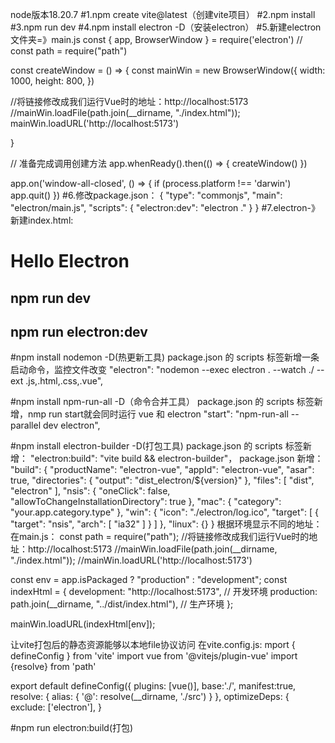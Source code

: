 <!--
 * @Description: 创建项目，打开项目
 * @Author: hexueying
 * @Date: 2025-03-17 16:55:26
 * @LastEditors: hexueying
 * @LastEditTime: 2025-03-18 14:29:38
 * @FilePath: README.md
-->

node版本18.20.7
#1.npm create vite@latest（创建vite项目）
#2.npm install
#3.npm run dev
#4.npm install electron -D（安装electron）
#5.新建electron文件夹=》main.js
const { app, BrowserWindow } = require('electron')
// const path = require("path")
 
const createWindow = () => {
  const mainWin = new BrowserWindow({
    width: 1000,
    height: 800,
  })
  
  //将链接修改成我们运行Vue时的地址：http://localhost:5173
  //mainWin.loadFile(path.join(__dirname, "./index.html"));
  mainWin.loadURL('http://localhost:5173')
 
}
 
// 准备完成调用创建方法
app.whenReady().then(() => {
  createWindow()
})
 
app.on('window-all-closed', () => {
    if (process.platform !== 'darwin') app.quit()
})
#6.修改package.json：
{
  "type": "commonjs",
  "main": "electron/main.js",
  "scripts": {
    "electron:dev": "electron ."
  }
}
#7.electron-》新建index.html:
<!DOCTYPE html>
<html>
  <head>
    <meta charset="UTF-8" />
    <meta
      http-equiv="Content-Security-Policy"
      content="default-src 'self'; script-src 'self'"
    />
    <meta
      http-equiv="X-Content-Security-Policy"
      content="default-src 'self'; script-src 'self'"
    />
    <title>Electron</title>
  </head>
  <body>
    <h1>Hello Electron </h1>
  </body>
</html>

## npm run dev
## npm run electron:dev

#npm install nodemon -D(热更新工具)
package.json 的 scripts 标签新增一条启动命令，监控文件改变
"electron": "nodemon --exec electron . --watch ./ --ext .js,.html,.css,.vue",

#npm install npm-run-all -D（命令合并工具）
package.json 的 scripts 标签新增，nmp run start就会同时运行 vue 和 electron
"start": "npm-run-all --parallel dev electron",

#npm install electron-builder -D(打包工具)
package.json 的 scripts 标签新增：
"electron:build": "vite build && electron-builder"，
package.json 新增：
"build": {
    "productName": "electron-vue",
    "appId": "electron-vue",
    "asar": true,
    "directories": {
        "output": "dist_electron/${version}"
    },
    "files": [
        "dist",
        "electron"
    ],
    "nsis": {
        "oneClick": false,
        "allowToChangeInstallationDirectory": true
    },
    "mac": {
        "category": "your.app.category.type"
    },
    "win": {
        "icon": "./electron/log.ico",
        "target": [
        {
            "target": "nsis",
            "arch": [
            "ia32"
            ]
        }
        ]
    },
    "linux": {}
}
根据环境显示不同的地址：
在main.js：
const path = require("path");
//将链接修改成我们运行Vue时的地址：http://localhost:5173
//mainWin.loadFile(path.join(__dirname, "./index.html"));
//mainWin.loadURL('http://localhost:5173')

const env = app.isPackaged ? "production" : "development";
const indexHtml = {
development: "http://localhost:5173", // 开发环境
production: path.join(__dirname, "../dist/index.html"), // 生产环境
};

mainWin.loadURL(indexHtml[env]);

让vite打包后的静态资源能够以本地file协议访问
在vite.config.js:
mport { defineConfig } from 'vite'
import vue from '@vitejs/plugin-vue'
import {resolve} from 'path'
 
export default defineConfig({
  plugins: [vue()],
  base:'./',
  manifest:true,  
  resolve: {
    alias: {
      '@': resolve(__dirname, './src')
    }
  },
  optimizeDeps: {
    exclude: ['electron'], 
  }

#npm run electron:build(打包)